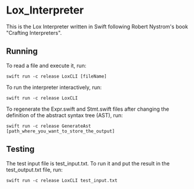 # Lox_Interpreter

This is the Lox Interpreter written in Swift following Robert Nystrom's book "Crafting Interpreters". 

## Running

To read a file and execute it, run: 

```
swift run -c release LoxCLI [fileName]
```

To run the interpreter interactively, run: 

```
swift run -c release LoxCLI
```

To regenerate the Expr.swift and Stmt.swift files after changing the definition of the abstract syntax tree (AST), run: 

```
swift run -c release GenerateAst [path_where_you_want_to_store_the_output]
```

## Testing

The test input file is test_input.txt. To run it and put the result in the test_output.txt file, run: 

```
swift run -c release LoxCLI test_input.txt
```
